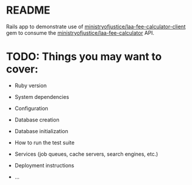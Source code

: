 # README

Rails app to demonstrate use of [ministryofjustice/laa-fee-calculator-client](https://github.com/ministryofjustice/laa-fee-calculator-client) gem
to consume the [ministryofjustice/laa-fee-calculator](https://github.com/ministryofjustice/laa-fee-calculator) API.

# TODO: Things you may want to cover:

* Ruby version

* System dependencies

* Configuration

* Database creation

* Database initialization

* How to run the test suite

* Services (job queues, cache servers, search engines, etc.)

* Deployment instructions

* ...
